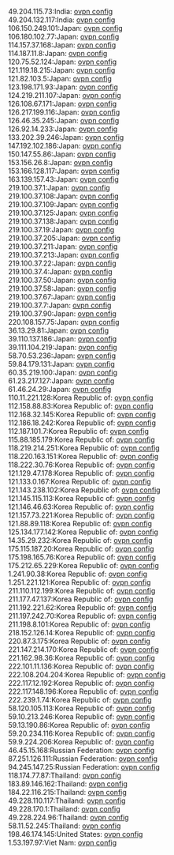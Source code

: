 49.204.115.73:India: [ovpn config](vpn/49_204_115_73.ovpn)  
49.204.132.117:India: [ovpn config](vpn/49_204_132_117.ovpn)  
106.150.249.101:Japan: [ovpn config](vpn/106_150_249_101.ovpn)  
106.180.102.77:Japan: [ovpn config](vpn/106_180_102_77.ovpn)  
114.157.37.168:Japan: [ovpn config](vpn/114_157_37_168.ovpn)  
114.187.11.8:Japan: [ovpn config](vpn/114_187_11_8.ovpn)  
120.75.52.124:Japan: [ovpn config](vpn/120_75_52_124.ovpn)  
121.119.18.215:Japan: [ovpn config](vpn/121_119_18_215.ovpn)  
121.82.103.5:Japan: [ovpn config](vpn/121_82_103_5.ovpn)  
123.198.171.93:Japan: [ovpn config](vpn/123_198_171_93.ovpn)  
124.219.211.107:Japan: [ovpn config](vpn/124_219_211_107.ovpn)  
126.108.67.171:Japan: [ovpn config](vpn/126_108_67_171.ovpn)  
126.217.199.116:Japan: [ovpn config](vpn/126_217_199_116.ovpn)  
126.46.35.245:Japan: [ovpn config](vpn/126_46_35_245.ovpn)  
126.92.14.233:Japan: [ovpn config](vpn/126_92_14_233.ovpn)  
133.202.39.246:Japan: [ovpn config](vpn/133_202_39_246.ovpn)  
147.192.102.186:Japan: [ovpn config](vpn/147_192_102_186.ovpn)  
150.147.55.86:Japan: [ovpn config](vpn/150_147_55_86.ovpn)  
153.156.26.8:Japan: [ovpn config](vpn/153_156_26_8.ovpn)  
153.166.128.117:Japan: [ovpn config](vpn/153_166_128_117.ovpn)  
163.139.157.43:Japan: [ovpn config](vpn/163_139_157_43.ovpn)  
219.100.37.1:Japan: [ovpn config](vpn/219_100_37_1.ovpn)  
219.100.37.108:Japan: [ovpn config](vpn/219_100_37_108.ovpn)  
219.100.37.109:Japan: [ovpn config](vpn/219_100_37_109.ovpn)  
219.100.37.125:Japan: [ovpn config](vpn/219_100_37_125.ovpn)  
219.100.37.138:Japan: [ovpn config](vpn/219_100_37_138.ovpn)  
219.100.37.19:Japan: [ovpn config](vpn/219_100_37_19.ovpn)  
219.100.37.205:Japan: [ovpn config](vpn/219_100_37_205.ovpn)  
219.100.37.211:Japan: [ovpn config](vpn/219_100_37_211.ovpn)  
219.100.37.213:Japan: [ovpn config](vpn/219_100_37_213.ovpn)  
219.100.37.22:Japan: [ovpn config](vpn/219_100_37_22.ovpn)  
219.100.37.4:Japan: [ovpn config](vpn/219_100_37_4.ovpn)  
219.100.37.50:Japan: [ovpn config](vpn/219_100_37_50.ovpn)  
219.100.37.58:Japan: [ovpn config](vpn/219_100_37_58.ovpn)  
219.100.37.67:Japan: [ovpn config](vpn/219_100_37_67.ovpn)  
219.100.37.7:Japan: [ovpn config](vpn/219_100_37_7.ovpn)  
219.100.37.90:Japan: [ovpn config](vpn/219_100_37_90.ovpn)  
220.108.157.75:Japan: [ovpn config](vpn/220_108_157_75.ovpn)  
36.13.29.81:Japan: [ovpn config](vpn/36_13_29_81.ovpn)  
39.110.137.186:Japan: [ovpn config](vpn/39_110_137_186.ovpn)  
39.111.104.219:Japan: [ovpn config](vpn/39_111_104_219.ovpn)  
58.70.53.236:Japan: [ovpn config](vpn/58_70_53_236.ovpn)  
59.84.179.131:Japan: [ovpn config](vpn/59_84_179_131.ovpn)  
60.35.219.100:Japan: [ovpn config](vpn/60_35_219_100.ovpn)  
61.23.217.127:Japan: [ovpn config](vpn/61_23_217_127.ovpn)  
61.46.24.29:Japan: [ovpn config](vpn/61_46_24_29.ovpn)  
110.11.221.128:Korea Republic of: [ovpn config](vpn/110_11_221_128.ovpn)  
112.158.88.83:Korea Republic of: [ovpn config](vpn/112_158_88_83.ovpn)  
112.168.32.145:Korea Republic of: [ovpn config](vpn/112_168_32_145.ovpn)  
112.186.18.242:Korea Republic of: [ovpn config](vpn/112_186_18_242.ovpn)  
112.187.101.7:Korea Republic of: [ovpn config](vpn/112_187_101_7.ovpn)  
115.88.185.179:Korea Republic of: [ovpn config](vpn/115_88_185_179.ovpn)  
118.219.214.251:Korea Republic of: [ovpn config](vpn/118_219_214_251.ovpn)  
118.220.163.151:Korea Republic of: [ovpn config](vpn/118_220_163_151.ovpn)  
118.222.30.76:Korea Republic of: [ovpn config](vpn/118_222_30_76.ovpn)  
121.129.47.178:Korea Republic of: [ovpn config](vpn/121_129_47_178.ovpn)  
121.133.0.167:Korea Republic of: [ovpn config](vpn/121_133_0_167.ovpn)  
121.143.238.102:Korea Republic of: [ovpn config](vpn/121_143_238_102.ovpn)  
121.145.115.113:Korea Republic of: [ovpn config](vpn/121_145_115_113.ovpn)  
121.146.46.63:Korea Republic of: [ovpn config](vpn/121_146_46_63.ovpn)  
121.157.73.221:Korea Republic of: [ovpn config](vpn/121_157_73_221.ovpn)  
121.88.89.118:Korea Republic of: [ovpn config](vpn/121_88_89_118.ovpn)  
125.134.177.142:Korea Republic of: [ovpn config](vpn/125_134_177_142.ovpn)  
14.35.29.232:Korea Republic of: [ovpn config](vpn/14_35_29_232.ovpn)  
175.115.187.20:Korea Republic of: [ovpn config](vpn/175_115_187_20.ovpn)  
175.198.165.76:Korea Republic of: [ovpn config](vpn/175_198_165_76.ovpn)  
175.212.65.229:Korea Republic of: [ovpn config](vpn/175_212_65_229.ovpn)  
1.241.90.38:Korea Republic of: [ovpn config](vpn/1_241_90_38.ovpn)  
1.251.221.121:Korea Republic of: [ovpn config](vpn/1_251_221_121.ovpn)  
211.110.112.199:Korea Republic of: [ovpn config](vpn/211_110_112_199.ovpn)  
211.177.47.137:Korea Republic of: [ovpn config](vpn/211_177_47_137.ovpn)  
211.192.221.62:Korea Republic of: [ovpn config](vpn/211_192_221_62.ovpn)  
211.197.242.70:Korea Republic of: [ovpn config](vpn/211_197_242_70.ovpn)  
211.198.8.101:Korea Republic of: [ovpn config](vpn/211_198_8_101.ovpn)  
218.152.126.14:Korea Republic of: [ovpn config](vpn/218_152_126_14.ovpn)  
220.87.3.175:Korea Republic of: [ovpn config](vpn/220_87_3_175.ovpn)  
221.147.214.170:Korea Republic of: [ovpn config](vpn/221_147_214_170.ovpn)  
221.162.98.36:Korea Republic of: [ovpn config](vpn/221_162_98_36.ovpn)  
222.101.11.136:Korea Republic of: [ovpn config](vpn/222_101_11_136.ovpn)  
222.108.204.204:Korea Republic of: [ovpn config](vpn/222_108_204_204.ovpn)  
222.117.12.192:Korea Republic of: [ovpn config](vpn/222_117_12_192.ovpn)  
222.117.148.196:Korea Republic of: [ovpn config](vpn/222_117_148_196.ovpn)  
222.239.1.74:Korea Republic of: [ovpn config](vpn/222_239_1_74.ovpn)  
58.120.105.113:Korea Republic of: [ovpn config](vpn/58_120_105_113.ovpn)  
59.10.213.246:Korea Republic of: [ovpn config](vpn/59_10_213_246.ovpn)  
59.13.190.86:Korea Republic of: [ovpn config](vpn/59_13_190_86.ovpn)  
59.20.234.116:Korea Republic of: [ovpn config](vpn/59_20_234_116.ovpn)  
59.9.224.206:Korea Republic of: [ovpn config](vpn/59_9_224_206.ovpn)  
46.45.15.168:Russian Federation: [ovpn config](vpn/46_45_15_168.ovpn)  
87.251.126.111:Russian Federation: [ovpn config](vpn/87_251_126_111.ovpn)  
94.245.147.25:Russian Federation: [ovpn config](vpn/94_245_147_25.ovpn)  
118.174.77.87:Thailand: [ovpn config](vpn/118_174_77_87.ovpn)  
183.89.146.162:Thailand: [ovpn config](vpn/183_89_146_162.ovpn)  
184.22.116.215:Thailand: [ovpn config](vpn/184_22_116_215.ovpn)  
49.228.110.117:Thailand: [ovpn config](vpn/49_228_110_117.ovpn)  
49.228.170.1:Thailand: [ovpn config](vpn/49_228_170_1.ovpn)  
49.228.224.96:Thailand: [ovpn config](vpn/49_228_224_96.ovpn)  
58.11.52.245:Thailand: [ovpn config](vpn/58_11_52_245.ovpn)  
198.46.174.145:United States: [ovpn config](vpn/198_46_174_145.ovpn)  
1.53.197.97:Viet Nam: [ovpn config](vpn/1_53_197_97.ovpn)  
